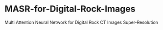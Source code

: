 # MASR-for-Digital-Rock-Images
Multi Attention Neural Network for Digital Rock CT Images Super-Resolution
